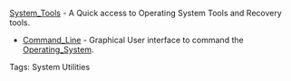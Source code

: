 [System_Tools](./) - A Quick access to Operating System Tools and Recovery tools.
* [Command_Line](./Command_Line/) - Graphical User interface to command the [Operating_System](./).

Tags: System Utilities
